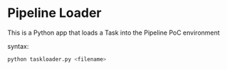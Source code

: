# Pipeline Loader

This is a Python app that loads a Task into the Pipeline PoC environment

syntax:

```python
python taskloader.py <filename>
```